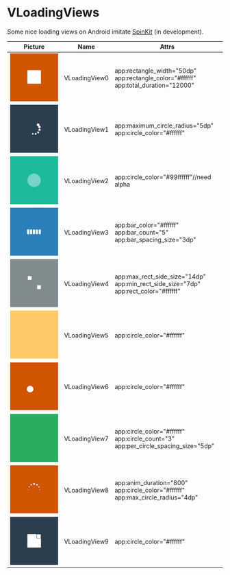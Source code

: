# VLoadingViews
Some nice loading views on Android imitate [SpinKit](https://github.com/tobiasahlin/SpinKit) (in development).

| Picture                                      | Name          | Attrs                                                        |
| -------------------------------------------- | ------------- | ------------------------------------------------------------ |
| ![VLoadingView0](./images/VLoadingView0.gif) | VLoadingView0 | app:rectangle_width="50dp"<br/>app:rectangle_color="#ffffff"<br/>app:total_duration="12000" |
| ![VLoadingView0](./images/VLoadingView1.gif) | VLoadingView1 | app:maximum_circle_radius="5dp"<br/>app:circle_color="#ffffff" |
| ![VLoadingView0](./images/VLoadingView2.gif) | VLoadingView2 | app:circle_color="#99ffffff"//need alpha                     |
| ![VLoadingView0](./images/VLoadingView3.gif) | VLoadingView3 | app:bar_color="#ffffff"<br/>app:bar_count="5"<br/>app:bar_spacing_size="3dp" |
| ![VLoadingView0](./images/VLoadingView4.gif) | VLoadingView4 | app:max_rect_side_size="14dp"<br/>app:min_rect_side_size="7dp"<br/>app:rect_color="#ffffff" |
| ![VLoadingView0](./images/VLoadingView5.gif) | VLoadingView5 | app:circle_color="#ffffff"                                   |
| ![VLoadingView0](./images/VLoadingView6.gif) | VLoadingView6 | app:circle_color="#ffffff"                                   |
| ![VLoadingView0](./images/VLoadingView7.gif) | VLoadingView7 | app:circle_color="#ffffff"<br/>app:circle_count="3"<br/>app:per_circle_spacing_size="5dp" |
| ![VLoadingView0](./images/VLoadingView8.gif) | VLoadingView8 | app:anim_duration="800"<br/>app:circle_color="#ffffff"<br/>app:max_circle_radius="4dp" |
| ![VLoadingView0](./images/VLoadingView9.gif) | VLoadingView9 | app:circle_color="#ffffff"                                   |

